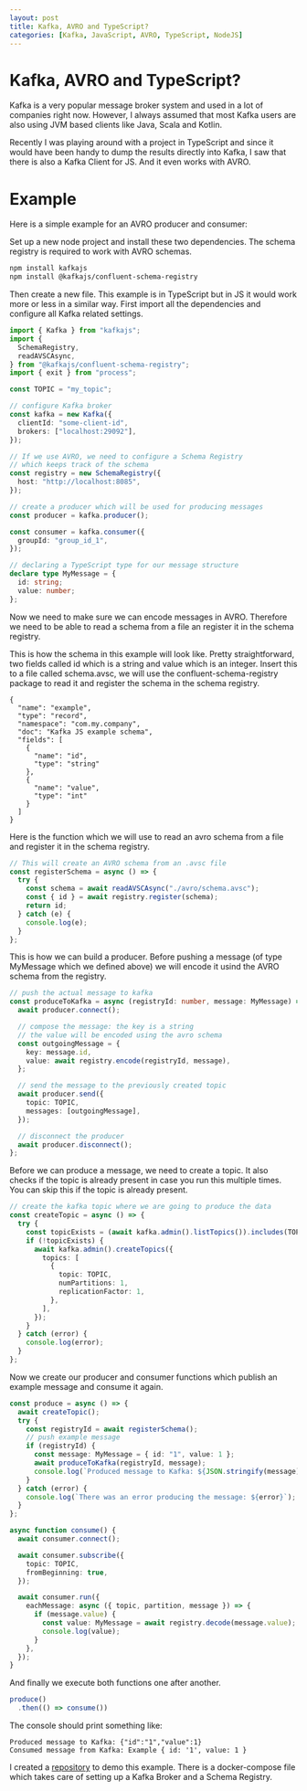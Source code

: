 ```yaml
---
layout: post
title: Kafka, AVRO and TypeScript?
categories: [Kafka, JavaScript, AVRO, TypeScript, NodeJS]
---
```


# Kafka, AVRO and TypeScript?

Kafka is a very popular message broker system and used in a lot of companies right now. However, I always assumed that most Kafka users are also using JVM based clients like Java, Scala and Kotlin.

Recently I was playing around with a project in TypeScript and since it would have been handy to dump the results directly into Kafka, I saw that there is also a Kafka Client for JS. And it even works with AVRO.

# Example
Here is a simple example for an AVRO producer and consumer:

Set up a new node project and install these two dependencies. The schema registry is required to work with AVRO schemas.

```bash
npm install kafkajs
npm install @kafkajs/confluent-schema-registry
```

Then create a new file. This example is in TypeScript but in JS it would work more or less in a similar way.
First import all the dependencies and configure all Kafka related settings.


```ts
import { Kafka } from "kafkajs";
import {
  SchemaRegistry,
  readAVSCAsync,
} from "@kafkajs/confluent-schema-registry";
import { exit } from "process";

const TOPIC = "my_topic";

// configure Kafka broker
const kafka = new Kafka({
  clientId: "some-client-id",
  brokers: ["localhost:29092"],
});

// If we use AVRO, we need to configure a Schema Registry
// which keeps track of the schema
const registry = new SchemaRegistry({
  host: "http://localhost:8085",
});

// create a producer which will be used for producing messages
const producer = kafka.producer();

const consumer = kafka.consumer({
  groupId: "group_id_1",
});

// declaring a TypeScript type for our message structure
declare type MyMessage = {
  id: string;
  value: number;
};
```
Now we need to make sure we can encode messages in AVRO. Therefore we need to be able to read a schema from a file an register it in the schema registry.

This is how the schema in this example will look like. Pretty straightforward, two fields called id which is a string and value which is an integer. 
Insert this to a file called schema.avsc, we will use the confluent-schema-registry package to read it and register the schema in the schema registry.

```avsc
{
  "name": "example",
  "type": "record",
  "namespace": "com.my.company",
  "doc": "Kafka JS example schema",
  "fields": [
    {
      "name": "id",
      "type": "string"
    },
    {
      "name": "value",
      "type": "int"
    }
  ]
}
```

Here is the function which we will use to read an avro schema from a file and register it in the schema registry.
```ts
// This will create an AVRO schema from an .avsc file
const registerSchema = async () => {
  try {
    const schema = await readAVSCAsync("./avro/schema.avsc");
    const { id } = await registry.register(schema);
    return id;
  } catch (e) {
    console.log(e);
  }
};
```

This is how we can build a producer. Before pushing a message (of type MyMessage which we defined above) we will encode it usind the AVRO schema from the registry.
```ts
// push the actual message to kafka
const produceToKafka = async (registryId: number, message: MyMessage) => {
  await producer.connect();

  // compose the message: the key is a string
  // the value will be encoded using the avro schema
  const outgoingMessage = {
    key: message.id,
    value: await registry.encode(registryId, message),
  };

  // send the message to the previously created topic
  await producer.send({
    topic: TOPIC,
    messages: [outgoingMessage],
  });

  // disconnect the producer
  await producer.disconnect();
};
```

Before we can produce a message, we need to create a topic. It also checks if the topic is already present in case you run this multiple times. You can skip this if the topic is already present.
```ts
// create the kafka topic where we are going to produce the data
const createTopic = async () => {
  try {
    const topicExists = (await kafka.admin().listTopics()).includes(TOPIC);
    if (!topicExists) {
      await kafka.admin().createTopics({
        topics: [
          {
            topic: TOPIC,
            numPartitions: 1,
            replicationFactor: 1,
          },
        ],
      });
    }
  } catch (error) {
    console.log(error);
  }
};
```

Now we create our producer and consumer functions which publish an example message and consume it again.
```ts
const produce = async () => {
  await createTopic();
  try {
    const registryId = await registerSchema();
    // push example message
    if (registryId) {
      const message: MyMessage = { id: "1", value: 1 };
      await produceToKafka(registryId, message);
      console.log(`Produced message to Kafka: ${JSON.stringify(message)}`);
    }
  } catch (error) {
    console.log(`There was an error producing the message: ${error}`);
  }
};

async function consume() {
  await consumer.connect();

  await consumer.subscribe({
    topic: TOPIC,
    fromBeginning: true,
  });

  await consumer.run({
    eachMessage: async ({ topic, partition, message }) => {
      if (message.value) {
        const value: MyMessage = await registry.decode(message.value);
        console.log(value);
      }
    },
  });
}
```

And finally we execute both functions one after another.
```ts
produce()
  .then(() => consume())
```

The console should print something like:
```
Produced message to Kafka: {"id":"1","value":1}
Consumed message from Kafka: Example { id: '1', value: 1 }
```

I created a [repository](https://github.com/Edefritz/kafkajs_avro_demo) to demo this example. There is a docker-compose file which takes care of setting up a Kafka Broker and a Schema Registry.